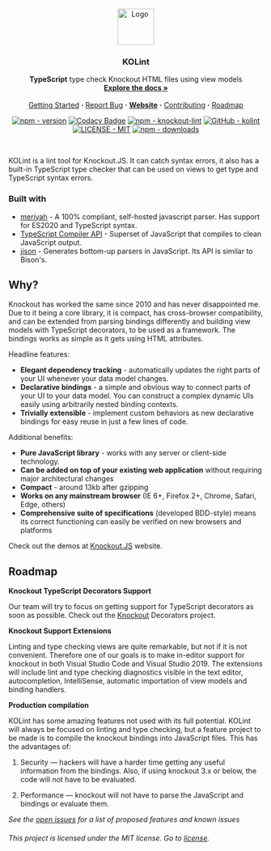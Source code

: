<!-- PROJECT LOGO -->
<br />
<p align="center">
  <a href="https://github.com/kolint/kolint">
    <img src="https://github.com/kolint/kolint/raw/master/assets/logo.png" alt="Logo" width="72">
  </a>

  <h3 align="center">KOLint</h3>

  <p align="center">
    <strong>TypeScript</strong> type check Knockout HTML files using view models
    <br />
    <a href="https://docs.kolint.org"><strong>Explore the docs »</strong></a>
    <br />
    <br />
    <a href="#installation">Getting Started</a>
    <b>·</b>
    <a href="https://github.com/kolint/kolint/issues/new/choose">Report Bug</a>
    <b>·</b>
    <b><a href="https://kolint.org">Website</a></b>
    <b>·</b>
    <a href="https://github.com/kolint/kolint/blob/master/CONTRIBUTING.md">Contributing</a>
    <b>·</b>
    <a href="#roadmap">Roadmap</a>
  </p>
</p>

<p align="center">
<a href="https://www.npmjs.com/package/knockout-lint"><img src="https://img.shields.io/npm/v/knockout-lint?style=flat-square" alt="npm - version"></a>
<a href="https://app.codacy.com/gh/kolint/kolint?utm_source=github.com&amp;utm_medium=referral&amp;utm_content=kolint/kolint&amp;utm_campaign=Badge_Grade_Settings"><img src="https://api.codacy.com/project/badge/Grade/55445591f0a1422484fba50da71aef79" alt="Codacy Badge"></a>
<a href="https://www.npmjs.com/package/knockout-lint"><img src="https://img.shields.io/badge/npm-knockout--lint-red?style=flat-square" alt="npm - knockout-lint"></a>
<a href="https://github.com/kolint/kolint"><img src="https://img.shields.io/badge/GitHub-kolint-blue?style=flat-square" alt="GitHub - kolint"></a>
<a href="https://github.com/kolint/kolint/blob/master/LICENSE"><img src="https://img.shields.io/github/license/kolint/kolint.svg?style=flat-square" alt="LICENSE - MIT"></a>
<a href="https://www.npmjs.com/package/knockout-lint"><img src="https://img.shields.io/npm/dw/knockout-lint?style=flat-square" alt="npm - downloads"></a>
</p>

<br>

KOLint is a lint tool for Knockout.JS. It can catch syntax errors, it also has a built-in TypeScript type checker that can be used on views to get type and TypeScript syntax errors.

### Built with
  - [meriyah][meriyah] - A 100% compliant, self-hosted javascript parser. Has support for ES2020 and TypeScript syntax.
  - [TypeScript Compiler API][ts-compiler-api] - Superset of JavaScript that compiles to clean JavaScript output.
  - [jison][jison] - Generates bottom-up parsers in JavaScript. Its API is similar to Bison's.

## Why?

Knockout has worked the same since 2010 and has never disappointed me. Due to it being a core library, it is compact, has cross-browser compatibility, and can be extended from parsing bindings differently and building view models with TypeScript decorators, to be used as a framework. The bindings works as simple as it gets using HTML attributes.

Headline features:

- **Elegant dependency tracking** - automatically updates the right parts of your UI whenever your data model changes.
- **Declarative bindings** - a simple and obvious way to connect parts of your UI to your data model. You can construct a complex dynamic UIs easily using arbitrarily nested binding contexts.
- **Trivially extensible** - implement custom behaviors as new declarative bindings for easy reuse in just a few lines of code.

Additional benefits:
- **Pure JavaScript library** - works with any server or client-side technology.
- **Can be added on top of your existing web application** without requiring major architectural changes
- **Compact** - around 13kb after gzipping
- **Works on any mainstream browser** (IE 6+, Firefox 2+, Chrome, Safari, Edge, others)
- **Comprehensive suite of specifications** (developed BDD-style) means its correct functioning can easily be verified on new browsers and platforms

Check out the demos at [Knockout.JS](https://knockoutjs.com) website.

## Roadmap

**Knockout TypeScript Decorators Support**

Our team will try to focus on getting support for TypeScript decorators as soon as possible. Check out the [Knockout](https://github.com/gnaeus/knockout-decorators) Decorators project.

**Knockout Support Extensions**

Linting and type checking views are quite remarkable, but not if it is not convenient. Therefore one of our goals is to make in-editor support for knockout in both Visual Studio Code and Visual Studio 2019. The extensions will include lint and type checking diagnostics visible in the text editor, autocompletion, IntelliSense, automatic importation of view models and binding handlers.

**Production compilation**

KOLint has some amazing features not used with its full potential. KOLint will always be focused on linting and type checking, but a feature project to be made is to compile the knockout bindings into JavaScript files. This has the advantages of:

1. Security — hackers will have a harder time getting any useful information from the bindings. Also, if using knockout 3.x or below, the code will not have to be evaluated.

2. Performance — knockout will not have to parse the JavaScript and bindings or evaluate them.

_See the [open issues](https://github.com/kolint/kolint/issues) for a list of proposed features and known issues_

<!-- omit in toc -->
###### This project is licensed under the MIT license. Go to [license](https://github.com/kolint/kolint/blob/master/LICENSE).

[ts-compiler-api]: https://github.com/Microsoft/TypeScript/wiki/Using-the-Compiler-API
[meriyah]: https://github.com/meriyah/meriyah
[jison]: https://github.com/zaach/jison
[product-screenshot]: images/screenshot.png


